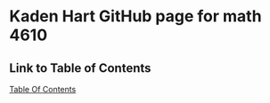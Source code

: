 # Kaden Hart GitHub page for math 4610
## Link to Table of Contents
[Table Of Contents](https://gftbs.github.io/Homework/hw_toc)
